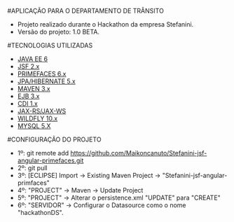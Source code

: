 #APLICAÇÃO PARA O DEPARTAMENTO DE TRÂNSITO
- Projeto realizado durante o Hackathon da empresa Stefanini.
- Versão do projeto: 1.0 BETA.

#TECNOLOGIAS UTILIZADAS
- [JAVA EE 6](http://www.oracle.com/technetwork/java/javaee/overview/index.html)
- [JSF 2.x](https://javaserverfaces.java.net/download/)
- [PRIMEFACES 6.x](http://www.primefaces.org)
- [JPA/HIBERNATE 5.x](http://hibernate.org)
- [MAVEN 3.x](https://maven.apache.org)
- [EJB 3.x](https://mvnrepository.com/artifact/javax.ejb)
- [CDI 1.x](http://weld.cdi-spec.org/download/)
- [JAX-RS/JAX-WS](https://jax-rs-spec.java.net)
- [WILDFLY 10.x](http://wildfly.org) 
- [MYSQL 5.X](https://www.mysql.com)

#CONFIGURAÇÃO DO PROJETO
- 1º: git remote add https://github.com/Maikoncanuto/Stefanini-jsf-angular-primefaces.git
- 2º: git pull
- 3º: [ECLIPSE] Import -> Existing Maven Project -> "Stefanini-jsf-angular-primfaces"
- 4º: "PROJECT" -> Maven -> Update Project
- 5º: "PROJECT" -> Alterar o persistence.xml "UPDATE" para "CREATE"
- 6º: "SERVIDOR" -> Configurar o Datasource como o nome "hackathonDS". 
